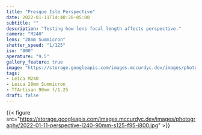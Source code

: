 ```yaml
---
title: "Presque Isle Perspective"
date: 2022-01-11T14:40:28-05:00
subtitle: ""
description: "Testing how lens focal length affects perspective."
camera: "M240"
lens: "28mm Summicron"
shutter_speed: "1/125"
iso: "800"
aperature: "9.5"
gallery_feature: true
image: "https://storage.googleapis.com/images.mccurdyc.dev/images/photography/2022-01-11-perspective-l240-28mm-s125-f95-i800.jpg"
tags:
- Leica M240
- Leica 28mm Summicron
- TTArtisan 90mm f/1.25
draft: false
---
```


{{< figure src="https://storage.googleapis.com/images.mccurdyc.dev/images/photography/2022-01-11-perspective-l240-90mm-s125-f95-i800.jpg" >}}
